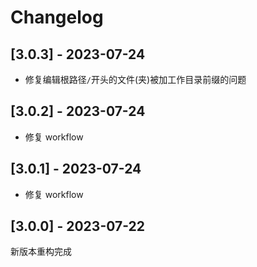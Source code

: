 # Changelog

## [3.0.3] - 2023-07-24

- 修复编辑根路径`/`开头的文件(夹)被加工作目录前缀的问题

## [3.0.2] - 2023-07-24

- 修复 workflow

## [3.0.1] - 2023-07-24

- 修复 workflow

## [3.0.0] - 2023-07-22

新版本重构完成
